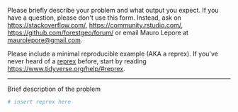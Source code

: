 Please briefly describe your problem and what output you expect. If you have a question, please don't use this form. Instead, ask on <https://stackoverflow.com/>, <https://community.rstudio.com/>, <https://github.com/forestgeo/forum/> or email Mauro Lepore at <maurolepore@gmail.com>.

Please include a minimal reproducible example (AKA a reprex). If you've never heard of a [reprex](http://reprex.tidyverse.org/) before, start by reading <https://www.tidyverse.org/help/#reprex>.

---

Brief description of the problem

```r
# insert reprex here
```
